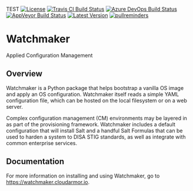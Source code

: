 TEST
[![License](https://img.shields.io/github/license/plus3it/watchmaker.svg)](./LICENSE)
[![Travis CI Build Status](https://travis-ci.org/plus3it/watchmaker.svg?branch=develop)](https://travis-ci.org/plus3it/watchmaker)
[![Azure DevOps Build Status](https://dev.azure.com/plus3it/watchmaker/_apis/build/status/plus3it.watchmaker?branchName=develop)](https://dev.azure.com/plus3it/watchmaker/_build/latest?definitionId=1&branchName=develop)
[![AppVeyor Build Status](https://ci.appveyor.com/api/projects/status/github/plus3it/watchmaker?branch=develop&svg=true)](https://ci.appveyor.com/project/plus3it/watchmaker)
[![Latest Version](https://img.shields.io/pypi/v/watchmaker.svg?label=version)](https://pypi.python.org/pypi/watchmaker)
[![pullreminders](https://pullreminders.com/badge.svg)](https://pullreminders.com?ref=badge)

# Watchmaker

Applied Configuration Management

## Overview

Watchmaker is a Python package that helps bootstrap a vanilla OS image and
apply an OS configuration. Watchmaker itself reads a simple YAML configuration
file, which can be hosted on the local filesystem or on a web server.

Complex configuration management (CM) environments may be layered in as part of
the provisioning framework. Watchmaker includes a default configuration that
will install Salt and a handful Salt Formulas that can be used to harden a
system to DISA STIG standards, as well as integrate with common enterprise
services.

## Documentation

For more information on installing and using Watchmaker, go to
<https://watchmaker.cloudarmor.io>.
